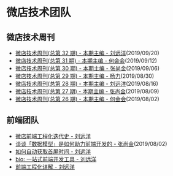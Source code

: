 # 微店技术团队

## 微店技术周刊

+   [微店技术周刊(总第 32 期) - 本期主编 - 刘远洋](https://github.com/weidian-inc/weidian-tech-blog/issues/12)(2019/09/20)
+   [微店技术周刊(总第 31 期) - 本期主编 - 何会会](https://github.com/weidian-inc/weidian-tech-blog/issues/11)(2019/09/12)
+   [微店技术周刊(总第 30 期) - 本期主编 - 张尚金](https://github.com/weidian-inc/weidian-tech-blog/issues/10)(2019/09/06)
+   [微店技术周刊(总第 29 期) - 本期主编 - 杨力](https://github.com/weidian-inc/weidian-tech-blog/issues/9)(2019/08/30)
+   [微店技术周刊(总第 28 期) - 本期主编 - 刘远洋](https://github.com/weidian-inc/weidian-tech-blog/issues/7)(2019/08/16)
+   [微店技术周刊(总第 27 期) - 本期主编 - 张尚金](https://github.com/weidian-inc/weidian-tech-blog/issues/7)(2019/08/09)
+   [微店技术周刊(总第 26 期) - 本期主编 - 何会会](https://github.com/weidian-inc/weidian-tech-blog/issues/5)(2019/08/02)

## 前端团队

+   [微店前端工程化迭代史 - 刘远洋](https://github.com/hoperyy/blog/issues/145)
+   [谈谈「数据模型」是如何助力前端开发的 - 张尚金](https://github.com/weidian-inc/weidian-tech-blog/issues/6)(2019/08/02)
+   [如何自动获取首屏时间 - 刘远洋](https://github.com/weidian-inc/FE-blog/issues/1)
+   [bio: 一站式前端开发工具 - 刘远洋](https://github.com/weidian-inc/FE-blog/issues/2)
+   [前端工程化详解 - 刘远洋](https://github.com/hoperyy/front-end-engineering)